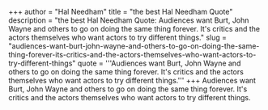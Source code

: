 +++
author = "Hal Needham"
title = "the best Hal Needham Quote"
description = "the best Hal Needham Quote: Audiences want Burt, John Wayne and others to go on doing the same thing forever. It's critics and the actors themselves who want actors to try different things."
slug = "audiences-want-burt-john-wayne-and-others-to-go-on-doing-the-same-thing-forever-its-critics-and-the-actors-themselves-who-want-actors-to-try-different-things"
quote = '''Audiences want Burt, John Wayne and others to go on doing the same thing forever. It's critics and the actors themselves who want actors to try different things.'''
+++
Audiences want Burt, John Wayne and others to go on doing the same thing forever. It's critics and the actors themselves who want actors to try different things.
